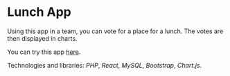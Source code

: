# Lunch App

Using this app in a team, you can vote for a place for a lunch. The votes are then displayed in charts.

You can try this app [here](https://obed.sherstneva.cz).

Technologies and libraries: *PHP*, *React*, *MySQL*, *Bootstrap*, *Chart.js*.